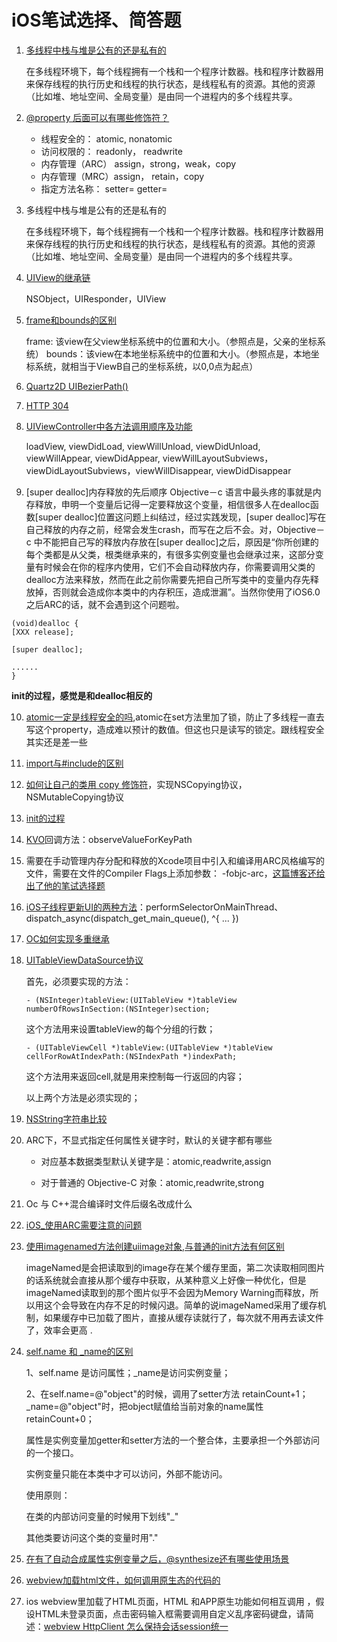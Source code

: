 # iOS笔试选择、简答题

1. [多线程中栈与堆是公有的还是私有的](https://www.jianshu.com/p/224a308a6347)

   在多线程环境下，每个线程拥有一个栈和一个程序计数器。栈和程序计数器用来保存线程的执行历史和线程的执行状态，是线程私有的资源。其他的资源（比如堆、地址空间、全局变量）是由同一个进程内的多个线程共享。
   
2. [@property 后面可以有哪些修饰符？](https://blog.csdn.net/qq_32744055/article/details/53443805)

   - 线程安全的： atomic, nonatomic
   - 访问权限的： readonly， readwrite
   - 内存管理（ARC） assign，strong，weak，copy
   - 内存管理（MRC）assign， retain，copy
   - 指定方法名称： setter= getter=

3. 多线程中栈与堆是公有的还是私有的

   在多线程环境下，每个线程拥有一个栈和一个程序计数器。栈和程序计数器用来保存线程的执行历史和线程的执行状态，是线程私有的资源。其他的资源（比如堆、地址空间、全局变量）是由同一个进程内的多个线程共享。

4. [UIView的继承链](https://www.jianshu.com/p/78cc7e2627c6)

   NSObject，UIResponder，UIView

5. [frame和bounds的区别](https://www.jianshu.com/p/964313cfbdaa)

   frame: 该view在父view坐标系统中的位置和大小。（参照点是，父亲的坐标系统）
   bounds：该view在本地坐标系统中的位置和大小。（参照点是，本地坐标系统，就相当于ViewB自己的坐标系统，以0,0点为起点）

6. [Quartz2D UIBezierPath()](https://www.jianshu.com/p/963bc1c46dab)

7. [HTTP 304](https://blog.csdn.net/qq_37960324/article/details/83374855)

8. [UIViewController中各方法调用顺序及功能](https://blog.csdn.net/hai_han0716/article/details/44080913)

   loadView, viewDidLoad, viewWillUnload, viewDidUnload, viewWillAppear, viewDidAppear, viewWillLayoutSubviews，viewDidLayoutSubviews，viewWillDisappear, viewDidDisappear

9. [super dealloc]内存释放的先后顺序
   Objective－c 语言中最头疼的事就是内存释放，申明一个变量后记得一定要释放这个变量，相信很多人在dealloc函数[super dealloc]位置这问题上纠结过，经过实践发现，[super dealloc]写在自己释放的内存之前，经常会发生crash，而写在之后不会。对，Objective－c 中不能把自己写的释放内存放在[super dealloc]之后，原因是“你所创建的每个类都是从父类，根类继承来的，有很多实例变量也会继承过来，这部分变量有时候会在你的程序内使用，它们不会自动释放内存，你需要调用父类的 dealloc方法来释放，然而在此之前你需要先把自己所写类中的变量内存先释放掉，否则就会造成你本类中的内存积压，造成泄漏”。当然你使用了iOS6.0之后ARC的话，就不会遇到这个问题啦。

```
(void)dealloc {
[XXX release];

[super dealloc];

......
}
```

**init的过程，感觉是和dealloc相反的**

10. [atomic一定是线程安全的吗](https://www.jianshu.com/p/c40b312153c1),atomic在set方法里加了锁，防止了多线程一直去写这个property，造成难以预计的数值。但这也只是读写的锁定。跟线程安全其实还是差一些

11. [import与#include的区别](https://www.cnblogs.com/hecanlin/articles/9121482.html)

12. [如何让自己的类用 copy 修饰符](https://www.jianshu.com/p/d39270dcd050)，实现NSCopying协议，NSMutableCopying协议

13. [init的过程](https://www.jianshu.com/p/fe8918f5917a)

14. [KVO](https://www.jianshu.com/p/4c68b6f27eae)回调方法：observeValueForKeyPath

15. 需要在手动管理内存分配和释放的Xcode项目中引入和编译用ARC风格编写的文件，需要在文件的Compiler Flags上添加参数： -fobjc-arc，[这篇博客还给出了他的笔试选择题](https://blog.csdn.net/potato512/article/details/43983933)

16. [iOS子线程更新UI的两种方法](https://blog.csdn.net/lvxiangan/article/details/50868558)：performSelectorOnMainThread、dispatch_async(dispatch_get_main_queue(), ^{ ... })

17. [OC如何实现多重继承](https://www.jianshu.com/p/c473b41c083d)

18. [UITableViewDataSource协议](https://www.cnblogs.com/jukaiit/p/4702797.html)

    首先，必须要实现的方法：

    ```
    - (NSInteger)tableView:(UITableView *)tableView numberOfRowsInSection:(NSInteger)section;
    ```

     这个方法用来设置tableView的每个分组的行数；

    ```
    - (UITableViewCell *)tableView:(UITableView *)tableView cellForRowAtIndexPath:(NSIndexPath *)indexPath;
    ```

    这个方法用来返回cell,就是用来控制每一行返回的内容；

    以上两个方法是必须实现的；

19. [NSString字符串比较](https://blog.csdn.net/xiaoyaoziqing/article/details/7165651)

20. ARC下，不显式指定任何属性关键字时，默认的关键字都有哪些

    - 对应基本数据类型默认关键字是：atomic,readwrite,assign

    - 对于普通的 Objective-C 对象：atomic,readwrite,strong

21. Oc 与 C++混合编译时文件后缀名改成什么

22. [iOS_使用ARC需要注意的问题](https://blog.csdn.net/xietao3/article/details/9716905)

23. [使用imagenamed方法创建uiimage对象,与普通的init方法有何区别](https://www.jianshu.com/p/585efd207869)

    imageNamed是会把读取到的image存在某个缓存里面，第二次读取相同图片的话系统就会直接从那个缓存中获取，从某种意义上好像一种优化，但是imageNamed读取到的那个图片似乎不会因为Memory Warning而释放，所以用这个会导致在内存不足的时候闪退。简单的说imageNamed采用了缓存机制，如果缓存中已加载了图片，直接从缓存读就行了，每次就不用再去读文件了，效率会更高 .

24. [self.name 和 _name的区别](https://www.jianshu.com/p/6053a490cdfb)

    1、self.name  是访问属性；_name是访问实例变量；

    2、在self.name=@"object"的时候，调用了setter方法 retainCount+1；_name=@"object"时，把object赋值给当前对象的name属性 retainCount+0；

    属性是实例变量加getter和setter方法的一个整合体，主要承担一个外部访问的一个接口。

    实例变量只能在本类中才可以访问，外部不能访问。

    使用原则：

    在类的内部访问变量的时候用下划线"_"

    其他类要访问这个类的变量时用"."

25. [在有了自动合成属性实例变量之后，@synthesize还有哪些使用场景](https://blog.csdn.net/dp948080952/article/details/52611348)

26. [webview加载html文件，如何调用原生态的代码的](https://blog.csdn.net/mengtianqq/article/details/70579277)

27. ios webview里加载了HTML页面，HTML 和APP原生功能如何相互调用 ，假设HTML未登录页面，点击密码输入框需要调用自定义乱序密码键盘，请简述：[webview HttpClient 怎么保持会话session统一](https://www.cnblogs.com/zylhxd/articles/10786843.html)

